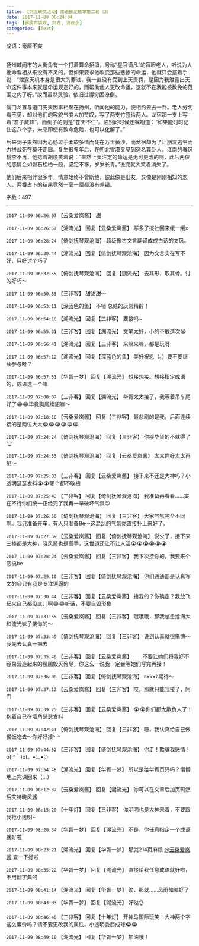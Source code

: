 ```yaml
---
title: 【剑龙联文活动】成语接龙故事第二轮（3）
date: 2017-11-09 06:24:04
tags: [霹雳布袋戏, 剑龙, 消夜永]
categories: [Text]
---
```


<p dir="ltr"  >成语：毫厘不爽<br /><br /></p> 
<p dir="ltr"  >扬州城闹市的大街角有一个打着算命招牌，号称“星官谪凡”的盲眼老人，听说为人批命看相从来没有不灵的，但如果要求他改变那些悲惨的命运，他就只会摆着手说：“泄露天机本身是很大的罪过，我一直没有受到上天责罚，是因为我泄露出天命这件事本来就是命运规定好的，而帮助他人更改命运，这就不在我能被赦免的范围之内了呀。”故而虽然灵验，依旧过得穷困潦倒。</p> 
<p dir="ltr"  >儒门龙首与道门先天因事相聚在扬州，听闻他的能力，便相约去占一卦。老人分明看不见，却对他们的容貌气度大加赞叹，写了两支竹签给两人。龙宿那一支上写着“君子藏锋”，而剑子的则是“苍天不仁”。临别的时候还嘱咐道：“如果能时时记住这八个字，未来即使有致命危险，也可以化解了。”</p> 
<p dir="ltr"  >后来剑子果然因为心肠过于柔软多情而死在万里黄沙，而龙宿却为了让朋友逃生而力拼战死在莫汗走廊。复生很多年后，在朔北雪漠又见到这名算卦人，江南的春风桃李不再，他捻着胡须笑着说：“果然上天注定的命运是无可更改的啊，此后两位的感情会如磐石松柏一般，坚定不移，岁岁长青。”说完就大笑着消失了。</p> 
<p dir="ltr"  >他们后来相伴很多年，情意始终不曾断绝，彼此像是旧友，又像是刚刚相知的恋人。两番占卜的结果竟然一毫一厘都没有差错。<br /></p> 
<p dir="ltr"  >字数：497</p>

<!-- more -->

---

`2017-11-09 06:26:07` 【云桑爱岚酱】 甜

`2017-11-09 06:26:57` 【溯流光】 回复【云桑爱岚酱】 写多了报社回来缓一缓x

`2017-11-09 06:28:24` 【倚剑抚琴观沧海】 超级像古文言翻译成成白话的文风。

`2017-11-09 06:30:44` 【溯流光】 回复【倚剑抚琴观沧海】 因为文言实在写不好，只好讨个巧了

`2017-11-09 06:32:55` 【倚剑抚琴观沧海】 回复【溯流光】 去其形，取其骨。讨的好巧～

`2017-11-09 06:50:53` 【三非客】 甜甜甜～

`2017-11-09 06:53:11` 【深蓝色的鱼】 不错 总结的灰常精辟！

`2017-11-09 06:54:18` 【溯流光】 回复【三非客】 要接吗~

`2017-11-09 06:55:31` 【三非客】 回复【溯流光】 文笔太好，小的不敢造次😭

`2017-11-09 06:56:41` 【溯流光】 回复【三非客】 来嘛来嘛，都是玩呀

`2017-11-09 06:57:12` 【溯流光】 回复【深蓝色的鱼】 美好祝愿（。）要不要继续参与呀？

`2017-11-09 06:57:51` 【华胥一梦】 回复【溯流光】 想接想接。想接指定成语的，成语选一个嘛

`2017-11-09 07:00:07` 【三非客】 回复【溯流光】 华胥太太接了，我等着吊车尾好了😂😂毕竟狗尾续貂嘛～

`2017-11-09 07:18:10` 【云桑爱岚酱】 回复【三非客】 最悲剧的是我，后面连续接的是两位大大😭😭😭😭😭😭

`2017-11-09 07:24:24` 【倚剑抚琴观沧海】 回复【三非客】 你接华胥的不就得了^\_^

`2017-11-09 07:24:53` 【倚剑抚琴观沧海】 回复【云桑爱岚酱】 太太你好太太再见～

`2017-11-09 07:25:03` 【三非客】 回复【云桑爱岚酱】 接下来不还是大神吗？小透明瑟瑟发抖😭😭哪个都不敢接

`2017-11-09 07:25:48` 【三非客】 回复【倚剑抚琴观沧海】 我准备再看看……实在不行你们统一正经完了我再一举破坏气氛😉

`2017-11-09 07:26:50` 【倚剑抚琴观沧海】 回复【三非客】 大家气氛完全不同啊。我只准备开车，有人只准备Be～这混乱的气氛你直接扑上来好了。

`2017-11-09 07:27:59` 【云桑爱岚酱】 回复【倚剑抚琴观沧海】 说少了，接下来三棒都是大神，晓风酱也是高手，这世道还让不让人活😭😭😭😭😭😭

`2017-11-09 07:28:24` 【云桑爱岚酱】 回复【三非客】 我下次接你的，我要来个恶搞be

`2017-11-09 07:29:10` 【三非客】 回复【倚剑抚琴观沧海】 你们通通都是认真写文的😒只有我是专注逗逼的

`2017-11-09 07:30:44` 【三非客】 回复【云桑爱岚酱】 接我的？你确定？我放飞起来自己都没底儿啊😂😂听话，不要自毁形象

`2017-11-09 07:31:55` 【云桑爱岚酱】 回复【三非客】 哦哦哦，那我怂恿沧海大和流光妹子接你的～

`2017-11-09 07:33:49` 【倚剑抚琴观沧海】 回复【三非客】 说到认真就很惭愧～我先去认真一把去

`2017-11-09 07:35:46` 【三非客】 回复【云桑爱岚酱】 ……不要让她们将我好不容易营造起来的氛围毁灭殆尽，你这么一说我一定会等她们写完再接！

`2017-11-09 07:36:00` 【三非客】 回复【倚剑抚琴观沧海】 ฅ•̀∀•́ฅ期待～

`2017-11-09 07:37:12` 【云桑爱岚酱】 回复【三非客】 哎，那就只能我接了，阿门

`2017-11-09 07:39:25` 【三非客】 回复【云桑爱岚酱】 😭😭你们都太欺负人了！抱着自己在墙角瑟瑟发抖

`2017-11-09 07:42:41` 【倚剑抚琴观沧海】 回复【三非客】 嗯，我认真给自己做餐饭吃去～你好好接^-^

`2017-11-09 07:44:52` 【三非客】 回复【倚剑抚琴观沧海】 你走！欺骗我感情！o(´^｀)o(。•́︿•̀。)

`2017-11-09 07:54:48` 【溯流光】 回复【华胥一梦】 所以是给华胥页码吗？懵懵地上完课回来（…）

`2017-11-09 08:12:37` 【云桑爱岚酱】 回复【溯流光】 你可以在文章后加页码然后艾特晓风酱

`2017-11-09 08:15:20` 【十年灯】 回复【三非客】 你明明也是大神来着，不要跟我抢小透明~

`2017-11-09 08:20:34` 【华胥一梦】 回复【溯流光】 不是，你任意指定一个成语就好啦

`2017-11-09 08:23:21` 【溯流光】 回复【华胥一梦】 那就214页麻烦 [@云桑爱岚酱](http://www.lofter.com/mentionredirect.do?blogId=494174568) 查一下好啦

`2017-11-09 08:35:22` 【华胥一梦】 回复【溯流光】 直接给我任意成语就好啦，不用翻字典的

`2017-11-09 08:41:14` 【溯流光】 回复【华胥一梦】 诶，那就……风雨如晦好了

`2017-11-09 08:43:03` 【华胥一梦】 回复【溯流光】 好哒👌

`2017-11-09 08:46:40` 【三非客】 回复【十年灯】 开神马国际玩笑！大神两个字这么廉价吗？请不要更改我的属性，小透明委屈成球😭😭

`2017-11-09 08:49:10` 【溯流光】 回复【华胥一梦】 加油哦！
